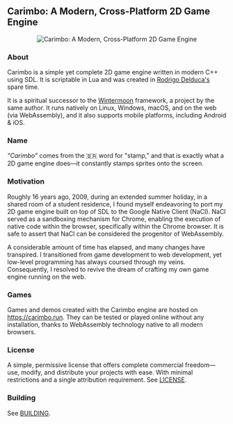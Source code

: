## Carimbo: A Modern, Cross-Platform 2D Game Engine

<p align="center">
  <img src="carimbo.avif" alt="Carimbo: A Modern, Cross-Platform 2D Game Engine">
</p>

### About

Carimbo is a simple yet complete 2D game engine written in modern C++ using SDL. It is scriptable in Lua and was created in [Rodrigo Delduca's](https://rodrigodelduca.com.br/) spare time.

It is a spiritual successor to the [Wintermoon](https://github.com/wintermoon/wintermoon) framework, a project by the same author. It runs natively on Linux, Windows, macOS, and on the web (via WebAssembly), and it also supports mobile platforms, including Android & iOS.

### Name

_"Carimbo"_ comes from the 🇧🇷 word for "stamp," and that is exactly what a 2D game engine does—it constantly stamps sprites onto the screen.

### Motivation

Roughly 16 years ago, 2009, during an extended summer holiday, in a shared room of a student residence, I found myself endeavoring to port my 2D game engine built on top of SDL to the Google Native Client (NaCl). NaCl served as a sandboxing mechanism for Chrome, enabling the execution of native code within the browser, specifically within the Chrome browser. It is safe to assert that NaCl can be considered the progenitor of WebAssembly.

A considerable amount of time has elapsed, and many changes have transpired. I transitioned from game development to web development, yet low-level programming has always coursed through my veins. Consequently, I resolved to revive the dream of crafting my own game engine running on the web.

### Games

Games and demos created with the Carimbo engine are hosted on https://carimbo.run. They can be tested or played online without any installation, thanks to WebAssembly technology native to all modern browsers.

### License

A simple, permissive license that offers complete commercial freedom—use, modify, and distribute your projects with ease. With minimal restrictions and a single attribution requirement. See [LICENSE](LICENSE).

### Building

See [BUILDING](BUILDING.md).
